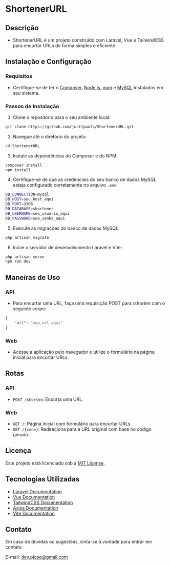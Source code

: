 # ShortenerURL

## Descrição
- ShortenerURL é um projeto construído com Laravel, Vue e TailwindCSS para encurtar URLs de forma simples e eficiente.

## Instalação e Configuração

### Requisitos
- Certifique-se de ter o [Composer](https://getcomposer.org/), [Node.js](https://nodejs.org/), [npm](https://www.npmjs.com/) e [MySQL](https://dev.mysql.com/downloads/) instalados em seu sistema.

### Passos de Instalação

1. Clone o repositório para o seu ambiente local:

```bash
git clone https://github.com/justtpaulo/ShortenerURL.git
```

2. Navegue até o diretório do projeto:

```bash
cd ShortenerURL
```

3. Instale as dependências do Composer e do NPM:

```bash
composer install
npm install
```

4. Certifique-se de que as credenciais do seu banco de dados MySQL esteja configurado corretamente no arquivo `.env`:

```bash
DB_CONNECTION=mysql
DB_HOST=seu_host_aqui
DB_PORT=3306
DB_DATABASE=shortener
DB_USERNAME=seu_usuario_aqui
DB_PASSWORD=sua_senha_aqui
```

5. Execute as migrações do banco de dados MySQL:

```bash
php artisan migrate
```

6. Inicie o servidor de desenvolvimento Laravel e Vite:

```bash
php artisan serve
npm run dev
```

## Maneiras de Uso

### API
- Para encurtar uma URL, faça uma requisição POST para /shorten com o seguinte corpo:

```json
{
    "url": "sua_url_aqui"
}
```

### Web
- Acesse a aplicação pelo navegador e utilize o formulário na página inicial para encurtar URLs.

## Rotas

### API
- `POST /shorten`: Encurta uma URL.

### Web
- `GET /`: Página inicial com formulário para encurtar URLs.
- `GET /{code}`: Redireciona para a URL original com base no código gerado.

## Licença

Este projeto está licenciado sob a [MIT License](https://opensource.org/licenses/MIT).

## Tecnologias Utilizadas

- [Laravel Documentation](https://laravel.com/docs/10.x/readme)
- [Vue Documentation](https://vuejs.org/guide/introduction.html)
- [TailwindCSS Documentation](https://tailwindcss.com/docs/installation)
- [Axios Documentation](https://axios-http.com/docs/intro)
- [Vite Documentation](https://vitejs.dev/guide/)

## Contato

Em caso de dúvidas ou sugestões, sinta-se à vontade para entrar em contato:

E-mail: dev.pjose@gmail.com
